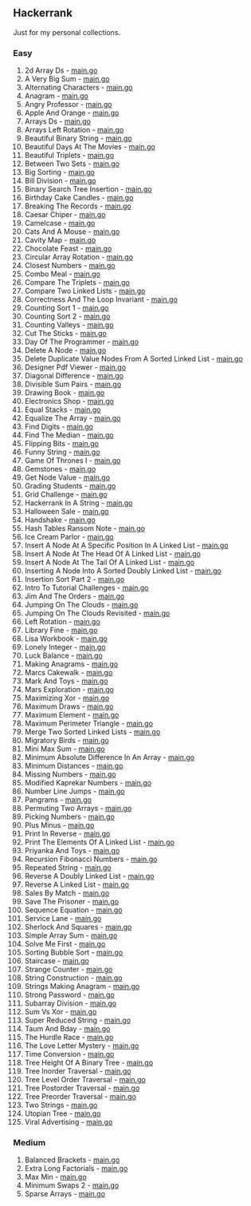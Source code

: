 ## Hackerrank

Just for my personal collections.

<!-- start dictionary -->

### Easy 
1. 2d Array Ds - [main.go](easy/2d-array-ds/main.go)
2. A Very Big Sum - [main.go](easy/a-very-big-sum/main.go)
3. Alternating Characters - [main.go](easy/alternating-characters/main.go)
4. Anagram - [main.go](easy/anagram/main.go)
5. Angry Professor - [main.go](easy/angry-professor/main.go)
6. Apple And Orange - [main.go](easy/apple-and-orange/main.go)
7. Arrays Ds - [main.go](easy/arrays-ds/main.go)
8. Arrays Left Rotation - [main.go](easy/arrays-left-rotation/main.go)
9. Beautiful Binary String - [main.go](easy/beautiful-binary-string/main.go)
10. Beautiful Days At The Movies - [main.go](easy/beautiful-days-at-the-movies/main.go)
11. Beautiful Triplets - [main.go](easy/beautiful-triplets/main.go)
12. Between Two Sets - [main.go](easy/between-two-sets/main.go)
13. Big Sorting - [main.go](easy/big-sorting/main.go)
14. Bill Division - [main.go](easy/bill-division/main.go)
15. Binary Search Tree Insertion - [main.go](easy/binary-search-tree-insertion/main.go)
16. Birthday Cake Candles - [main.go](easy/birthday-cake-candles/main.go)
17. Breaking The Records - [main.go](easy/breaking-the-records/main.go)
18. Caesar Chiper - [main.go](easy/caesar-chiper/main.go)
19. Camelcase - [main.go](easy/camelcase/main.go)
20. Cats And A Mouse - [main.go](easy/cats-and-a-mouse/main.go)
21. Cavity Map - [main.go](easy/cavity-map/main.go)
22. Chocolate Feast - [main.go](easy/chocolate-feast/main.go)
23. Circular Array Rotation - [main.go](easy/circular-array-rotation/main.go)
24. Closest Numbers - [main.go](easy/closest-numbers/main.go)
25. Combo Meal - [main.go](easy/combo-meal/main.go)
26. Compare The Triplets - [main.go](easy/compare-the-triplets/main.go)
27. Compare Two Linked Lists - [main.go](easy/compare-two-linked-lists/main.go)
28. Correctness And The Loop Invariant - [main.go](easy/correctness-and-the-loop-invariant/main.go)
29. Counting Sort 1 - [main.go](easy/counting-sort-1/main.go)
30. Counting Sort 2 - [main.go](easy/counting-sort-2/main.go)
31. Counting Valleys - [main.go](easy/counting-valleys/main.go)
32. Cut The Sticks - [main.go](easy/cut-the-sticks/main.go)
33. Day Of The Programmer - [main.go](easy/day-of-the-programmer/main.go)
34. Delete A Node - [main.go](easy/delete-a-node/main.go)
35. Delete Duplicate Value Nodes From A Sorted Linked List - [main.go](easy/delete-duplicate-value-nodes-from-a-sorted-linked-list/main.go)
36. Designer Pdf Viewer - [main.go](easy/designer-pdf-viewer/main.go)
37. Diagonal Difference - [main.go](easy/diagonal-difference/main.go)
38. Divisible Sum Pairs - [main.go](easy/divisible-sum-pairs/main.go)
39. Drawing Book - [main.go](easy/drawing-book/main.go)
40. Electronics Shop - [main.go](easy/electronics-shop/main.go)
41. Equal Stacks - [main.go](easy/equal-stacks/main.go)
42. Equalize The Array - [main.go](easy/equalize-the-array/main.go)
43. Find Digits - [main.go](easy/find-digits/main.go)
44. Find The Median - [main.go](easy/find-the-median/main.go)
45. Flipping Bits - [main.go](easy/flipping-bits/main.go)
46. Funny String - [main.go](easy/funny-string/main.go)
47. Game Of Thrones I - [main.go](easy/game-of-thrones-i/main.go)
48. Gemstones - [main.go](easy/gemstones/main.go)
49. Get Node Value - [main.go](easy/get-node-value/main.go)
50. Grading Students - [main.go](easy/grading-students/main.go)
51. Grid Challenge - [main.go](easy/grid-challenge/main.go)
52. Hackerrank In A String - [main.go](easy/hackerrank-in-a-string/main.go)
53. Halloween Sale - [main.go](easy/halloween-sale/main.go)
54. Handshake - [main.go](easy/handshake/main.go)
55. Hash Tables Ransom Note - [main.go](easy/hash-tables-ransom-note/main.go)
56. Ice Cream Parlor - [main.go](easy/ice-cream-parlor/main.go)
57. Insert A Node At A Specific Position In A Linked List - [main.go](easy/insert-a-node-at-a-specific-position-in-a-linked-list/main.go)
58. Insert A Node At The Head Of A Linked List - [main.go](easy/insert-a-node-at-the-head-of-a-linked-list/main.go)
59. Insert A Node At The Tail Of A Linked List - [main.go](easy/insert-a-node-at-the-tail-of-a-linked-list/main.go)
60. Inserting A Node Into A Sorted Doubly Linked List - [main.go](easy/inserting-a-node-into-a-sorted-doubly-linked-list/main.go)
61. Insertion Sort Part 2 - [main.go](easy/insertion-sort-part-2/main.go)
62. Intro To Tutorial Challenges - [main.go](easy/intro-to-tutorial-challenges/main.go)
63. Jim And The Orders - [main.go](easy/jim-and-the-orders/main.go)
64. Jumping On The Clouds - [main.go](easy/jumping-on-the-clouds/main.go)
65. Jumping On The Clouds Revisited - [main.go](easy/jumping-on-the-clouds-revisited/main.go)
66. Left Rotation - [main.go](easy/left-rotation/main.go)
67. Library Fine - [main.go](easy/library-fine/main.go)
68. Lisa Workbook - [main.go](easy/lisa-workbook/main.go)
69. Lonely Integer - [main.go](easy/lonely-integer/main.go)
70. Luck Balance - [main.go](easy/luck-balance/main.go)
71. Making Anagrams - [main.go](easy/making-anagrams/main.go)
72. Marcs Cakewalk - [main.go](easy/marcs-cakewalk/main.go)
73. Mark And Toys - [main.go](easy/mark-and-toys/main.go)
74. Mars Exploration - [main.go](easy/mars-exploration/main.go)
75. Maximizing Xor - [main.go](easy/maximizing-xor/main.go)
76. Maximum Draws - [main.go](easy/maximum-draws/main.go)
77. Maximum Element - [main.go](easy/maximum-element/main.go)
78. Maximum Perimeter Triangle - [main.go](easy/maximum-perimeter-triangle/main.go)
79. Merge Two Sorted Linked Lists - [main.go](easy/merge-two-sorted-linked-lists/main.go)
80. Migratory Birds - [main.go](easy/migratory-birds/main.go)
81. Mini Max Sum - [main.go](easy/mini-max-sum/main.go)
82. Minimum Absolute Difference In An Array - [main.go](easy/minimum-absolute-difference-in-an-array/main.go)
83. Minimum Distances - [main.go](easy/minimum-distances/main.go)
84. Missing Numbers - [main.go](easy/missing-numbers/main.go)
85. Modified Kaprekar Numbers - [main.go](easy/modified-kaprekar-numbers/main.go)
86. Number Line Jumps - [main.go](easy/number-line-jumps/main.go)
87. Pangrams - [main.go](easy/pangrams/main.go)
88. Permuting Two Arrays - [main.go](easy/permuting-two-arrays/main.go)
89. Picking Numbers - [main.go](easy/picking-numbers/main.go)
90. Plus Minus - [main.go](easy/plus-minus/main.go)
91. Print In Reverse - [main.go](easy/print-in-reverse/main.go)
92. Print The Elements Of A Linked List - [main.go](easy/print-the-elements-of-a-linked-list/main.go)
93. Priyanka And Toys - [main.go](easy/priyanka-and-toys/main.go)
94. Recursion Fibonacci Numbers - [main.go](easy/recursion-fibonacci-numbers/main.go)
95. Repeated String - [main.go](easy/repeated-string/main.go)
96. Reverse A Doubly Linked List - [main.go](easy/reverse-a-doubly-linked-list/main.go)
97. Reverse A Linked List - [main.go](easy/reverse-a-linked-list/main.go)
98. Sales By Match - [main.go](easy/sales-by-match/main.go)
99. Save The Prisoner - [main.go](easy/save-the-prisoner/main.go)
100. Sequence Equation - [main.go](easy/sequence-equation/main.go)
101. Service Lane - [main.go](easy/service-lane/main.go)
102. Sherlock And Squares - [main.go](easy/sherlock-and-squares/main.go)
103. Simple Array Sum - [main.go](easy/simple-array-sum/main.go)
104. Solve Me First - [main.go](easy/solve-me-first/main.go)
105. Sorting Bubble Sort - [main.go](easy/sorting-bubble-sort/main.go)
106. Staircase - [main.go](easy/staircase/main.go)
107. Strange Counter - [main.go](easy/strange-counter/main.go)
108. String Construction - [main.go](easy/string-construction/main.go)
109. Strings Making Anagram - [main.go](easy/strings-making-anagram/main.go)
110. Strong Password - [main.go](easy/strong-password/main.go)
111. Subarray Division - [main.go](easy/subarray-division/main.go)
112. Sum Vs Xor - [main.go](easy/sum-vs-xor/main.go)
113. Super Reduced String - [main.go](easy/super-reduced-string/main.go)
114. Taum And Bday - [main.go](easy/taum-and-bday/main.go)
115. The Hurdle Race - [main.go](easy/the-hurdle-race/main.go)
116. The Love Letter Mystery - [main.go](easy/the-love-letter-mystery/main.go)
117. Time Conversion - [main.go](easy/time-conversion/main.go)
118. Tree Height Of A Binary Tree - [main.go](easy/tree-height-of-a-binary-tree/main.go)
119. Tree Inorder Traversal - [main.go](easy/tree-inorder-traversal/main.go)
120. Tree Level Order Traversal - [main.go](easy/tree-level-order-traversal/main.go)
121. Tree Postorder Traversal - [main.go](easy/tree-postorder-traversal/main.go)
122. Tree Preorder Traversal - [main.go](easy/tree-preorder-traversal/main.go)
123. Two Strings - [main.go](easy/two-strings/main.go)
124. Utopian Tree - [main.go](easy/utopian-tree/main.go)
125. Viral Advertising - [main.go](easy/viral-advertising/main.go)


### Medium 
1. Balanced Brackets - [main.go](medium/balanced-brackets/main.go)
2. Extra Long Factorials - [main.go](medium/extra-long-factorials/main.go)
3. Max Min - [main.go](medium/max-min/main.go)
4. Minimum Swaps 2 - [main.go](medium/minimum-swaps-2/main.go)
5. Sparse Arrays - [main.go](medium/sparse-arrays/main.go)

<!-- end dictionary -->
